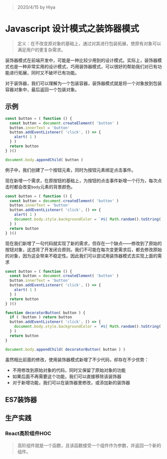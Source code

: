 > 2020/4/15 by Hiya

# Javascript 设计模式之装饰器模式

> 定义：在不改变原对象的基础上，通过对其进行包装拓展，使原有对象可以满足用户的更复杂需求。

装饰器模式在前端开发中，可能是一种比较少用到的设计模式。实际上，装饰器模式也是一种非常实用的设计模式，巧用装饰器模式，可以很好的帮助我们对已有功能进行拓展，同时又不破坏已有功能。

对于装饰器，我们可以理解为一个包装容器，装饰器模式就是将一个对象放到包装容器对象中，最后返回一个包装对象。

## 示例

```js
const button = ( function () {
  const button = document.createElement( 'button' )
  button.innerText = 'button'
  button.addEventListener( 'click', () => {
    alert( 1 )
  } )
  return button
} )()   

document.body.appendChild( button ) 
```

例子中，我们创建了一个按钮元素，同时为按钮元素绑定点击事件。

现在新增一个需求，在原按钮的基础上，为按钮的点击事件新增一个行为，每次点击时都会改变`body`元素的背景颜色。

```js
const button = ( function () {
  const button = document.createElement( 'button' )
  button.innerText = 'button'
  button.addEventListener( 'click', () => {
    alert( 1 )
    document.body.style.backgroundColor = `#${ Math.random().toString( 16 ).slice( 9 ) }`
  } )
  return button
} )()   
```

现在我们新增了一句代码就实现了新的需求，但存在一个缺点——修改到了原始的按钮对象，这违背了开发闭合原则。我们不可能在每次变更需求后，都去修改原始的对象，因为这会带来不稳定性。因此我们可以尝试用装饰器模式去实现上面的需求

```js
const button = ( function () {
  const button = document.createElement( 'button' )
  button.innerText = 'button'
  button.addEventListener( 'click', () => {
    alert( 1 )
  } )
  return button
} )()   

function decoratorButton( button ) {
  if ( !button ) return button
  button.addEventListener( 'click', () => {
    document.body.style.backgroundColor = `#${ Math.random().toString( 16 ).slice( 9 ) }`
  } )
  return button
}

document.body.appendChild( decoratorButton( button ) )
```

虽然相比前面的修改，使用装饰器模式新增了不少代码，却存在不少优势：

- 不用修改到原始对象的代码，同时又保留了原始对象的功能
- 如果后面不再需要这个功能，我们可以直接移除该装饰器
- 对于新增功能，我们可以在装饰器里修改，或添加新的装饰器

## ES7装饰器



## 生产实践

### React高阶组件HOC

> 高阶组件就是一个函数，且该函数接受一个组件作为参数，并返回一个新的组件。

